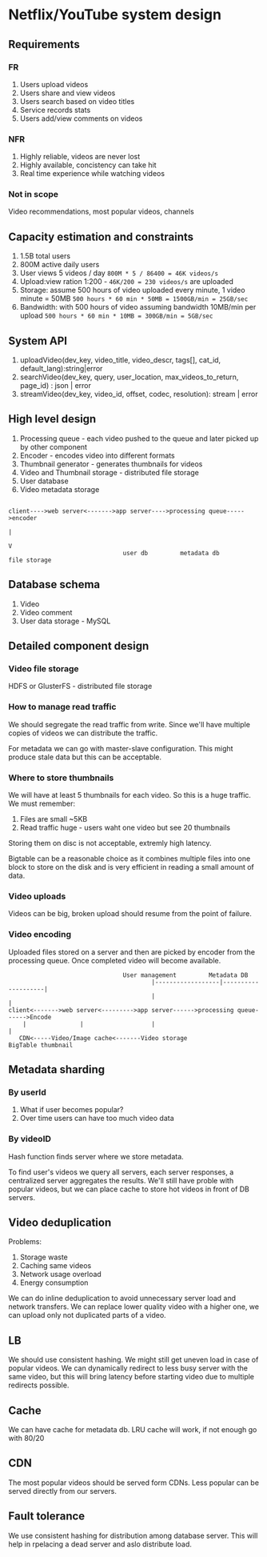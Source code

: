 # Netflix/YouTube system design

## Requirements

### FR

1. Users upload videos
2. Users share and view videos
3. Users search based on video titles
4. Service records stats
5. Users add/view comments on videos

### NFR

1. Highly reliable, videos are never lost
2. Highly available, concistency can take hit
3. Real time experience while watching videos

### Not in scope

Video recommendations, most popular videos, channels

## Capacity estimation and constraints

1. 1.5B total users
2. 800M active daily users
3. User views 5 videos / day `800M * 5 / 86400 = 46K videos/s`
4. Upload:view ration 1:200 - `46K/200 = 230 videos/s` are uploaded
5. Storage: assume 500 hours of video uploaded every minute, 1 video minute = 50MB
`500 hours * 60 min * 50MB = 1500GB/min = 25GB/sec`
6. Bandwidth: with 500 hours of video assuming bandwidth 10MB/min per upload
`500 hours * 60 min * 10MB = 300GB/min = 5GB/sec`

## System API

1. uploadVideo(dev_key, video_title, video_descr, tags[],
                cat_id, default_lang):string|error
2. searchVideo(dev_key, query, user_location, max_videos_to_return,
                page_id) : json | error
3. streamVideo(dev_key, video_id, offset, codec, resolution): stream | error

## High level design

1. Processing queue - each video pushed to the queue and later picked up by other
component
2. Encoder - encodes video into different formats
3. Thumbnail generator - generates thumbnails for videos
4. Video and Thumbnail storage - distributed file storage
5. User database
6. Video metadata storage

```

client---->web server<------->app server---->processing queue----->encoder
                                                                        |
                                                                        V
                                user db         metadata db         file storage
```

## Database schema
1. Video
2. Video comment
3. User data storage - MySQL

## Detailed component design

### Video file storage
HDFS or GlusterFS - distributed file storage

### How to manage read traffic

We should segregate the read traffic from write. Since we'll have multiple copies of
videos we can distribute the traffic.

For metadata we can go with master-slave configuration. This might produce stale data
but this can be acceptable.

### Where to store thumbnails

We will have at least 5 thumbnails for each video. So this is a huge traffic. We must 
remember:
1. Files are small ~5KB
2. Read traffic huge - users waht one video but see 20 thumbnails

Storing them on disc is not acceptable, extremly high latency.

Bigtable can be a reasonable choice as it combines multiple files into one block to
store on the disk and is very efficient in reading a small amount of data.

### Video uploads

Videos can be big, broken upload should resume from the point of failure.

### Video encoding

Uploaded files stored on a server and then are picked by encoder from the processing
queue. Once completed video will become available.

```
                                User management         Metadata DB
                                        |------------------|--------------------|
                                        |                                       |
client<------->web server<--------->app server------>processing queue------>Encode
    |               |                   |                                   |
   CDN<-----Video/Image cache<-------Video storage              BigTable thumbnail
``` 

## Metadata sharding

### By userId
1. What if user becomes popular?
2. Over time users can have too much video data

### By videoID
Hash function finds server where we store metadata.

To find user's videos we query all servers, each server responses, a centralized server
aggregates the results. We'll still have proble with popular videos, but we can place 
cache to store hot videos in front of DB servers.

## Video deduplication
Problems:
1. Storage waste
2. Caching same videos
3. Network usage overload
4. Energy consumption

We can do inline deduplication to avoid unnecessary server load and network transfers.
We can replace lower quality video with a higher one, we can upload only not duplicated
parts of a video.

## LB

We should use consistent hashing. We might still get uneven load in case of popular 
videos. We can dynamically redirect to less busy server with the same video, but this
will bring latency before starting video due to multiple redirects possible.

## Cache
We can have cache for metadata db. LRU cache will work, if not enough go with 80/20

## CDN
The most popular videos should be served form CDNs.
Less popular can be served directly from our servers.

## Fault tolerance
We use consistent hashing for distribution among database server. This will help
in rpelacing a dead server and aslo distribute load.

